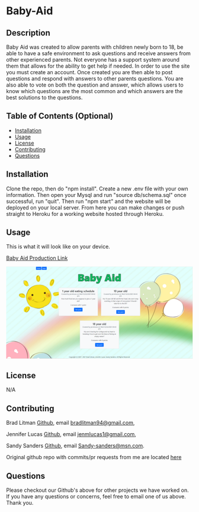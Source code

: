 # Baby-Aid

## Description
Baby Aid was created to allow parents with children newly born to 18, be able to have a safe environment to ask questions and receive answers from other experienced parents. Not everyone has a support system around them that allows for the ability to get help if needed. In order to use the site you must create an account. Once created you are then able to post questions and respond with answers to other parents questions. You are also able to vote on both the question and answer, which allows users to know which questions are the most common and which answers are the best solutions to the questions.

## Table of Contents (Optional)
* [Installation](#installation)
* [Usage](#usage)
* [License](#license)
* [Contributing](#contributing)
* [Questions](#questions)

## Installation
Clone the repo, then do "npm install". Create a new .env file with your own information. Then open your Mysql and run "source db/schema.sql" once successful, run "quit". Then run "npm start" and the website will be deployed on your local server. From here you can make changes or push straight to Heroku for a working website hosted through Heroku.

## Usage
This is what it will look like on your device.

[Baby Aid Production Link](https://stark-brook-30406.herokuapp.com/)

![Baby Aid](./public/images/screenshot.png)

## License
N/A

## Contributing
Brad Litman [Github](https://github.com/Blitman12), email bradlitman94@gmail.com,

Jennifer Lucas [Github](https://github.com/jenmlucas), email jenmlucas1@gmail.com,

Sandy Sanders [Github](https://github.com/sandy-06), email Sandy-sanders@msn.com.

Original github repo with commits/pr requests from me are located [here](https://github.com/jenmlucas/Baby-Aid)


## Questions
Please checkout our Github's above for other projects we have worked on. If you have any questions or concerns, feel free to email one of us above. Thank you.
